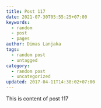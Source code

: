```yaml
---
title: Post 117
date: 2021-07-30T05:55:25+07:00
keywords:
  - random
  - post
  - pages
author: Dimas Lanjaka
tags:
  - random post
  - untagged
category:
  - random post
  - uncategorized
updated: 2017-04-11T14:38:02+07:00
---
```

This is content of post 117